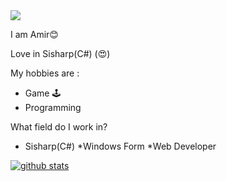
<img src="https://media2.giphy.com/media/iDOOSqoC0k3VeT9rd5/giphy.gif?cid=ecf05e47ste67zyt3ovqlb62elpxwuvsddwfeqc518v82bn8&rid=giphy.gif&ct=g">


I am Amir😊


Love in Sisharp(C#) (😍)

My hobbies are :
* Game 🕹
* Programming 

What field do I work in?
* Sisharp(C#)
*Windows Form
*Web Developer


[![github stats](https://github-readme-stats.vercel.app/api?username=Amir&show_icons=true&theme=radical)](https://github.com/Mr-amir84)


